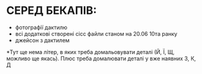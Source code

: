# СЕРЕД БЕКАПІВ:

- фотографії дактилю
- всі додаткові створені сісс файли станом на 20.06 10та ранку
- джейсон з дактилем
 
*Тут ще нема літер, в яких треба домальовувати деталі (Й, Ї, Щ, можливо ще якась). Плюс треба домалювати деталі у вже наявних З, К, Д
